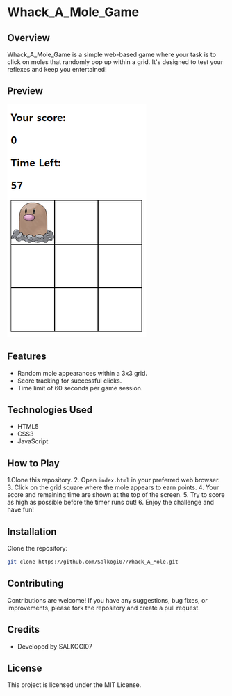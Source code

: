 # Whack_A_Mole_Game

## Overview
Whack_A_Mole_Game is a simple web-based game where your task is to click on moles that randomly pop up within a grid. It's designed to test your reflexes and keep you entertained!

## Preview
![Whack_A_Mole_Game Preview](preview.png)

## Features
- Random mole appearances within a 3x3 grid.
- Score tracking for successful clicks.
- Time limit of 60 seconds per game session.

## Technologies Used
- HTML5
- CSS3
- JavaScript

## How to Play
1.Clone this repository.
2. Open `index.html` in your preferred web browser.
3. Click on the grid square where the mole appears to earn points.
4. Your score and remaining time are shown at the top of the screen.
5. Try to score as high as possible before the timer runs out!
6. Enjoy the challenge and have fun!


## Installation
Clone the repository:
```bash
git clone https://github.com/Salkogi07/Whack_A_Mole.git
```

## Contributing
Contributions are welcome! If you have any suggestions, bug fixes, or improvements, please fork the repository and create a pull request.

## Credits
- Developed by SALKOGI07

## License
This project is licensed under the MIT License.
